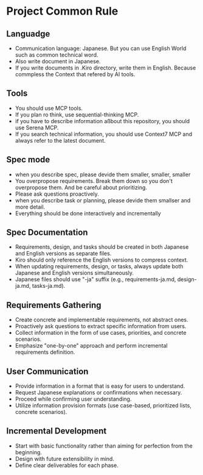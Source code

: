 <!------------------------------------------------------------------------------------
   Add Rules to this file or a short description and have Kiro refine them for you:   
-------------------------------------------------------------------------------------> 
# Project Common Rule
## Languadge
- Communication language: Japanese. But you can use English World such as common technical word.
- Also write document in Japanese.
- If you write documents in .Kiro directory, write them in English. Because commpless the Context that refered by AI tools.

## Tools
- You should use MCP tools.
- If you plan ro think, use sequential-thinking MCP.
- if you have to describe information aßbout this repository, you should use Serena MCP.
- If you search technical information, you should use Context7 MCP and always refer to the latest document.

## Spec mode
- when you describe spec, please devide them smaller, smaller, smaller
- You overpropose requirements. Break them down so you don't overpropose them. And be careful about prioritizing.
- Please ask questions proactively.
- when you describe task or planning, please devide them smallser and more detail.
- Everything should be done interactively and incrementally

## Spec Documentation
- Requirements, design, and tasks should be created in both Japanese and English versions as separate files.
- Kiro should only reference the English versions to compress context.
- When updating requirements, design, or tasks, always update both Japanese and English versions simultaneously.
- Japanese files should use "-ja" suffix (e.g., requirements-ja.md, design-ja.md, tasks-ja.md).

## Requirements Gathering
- Create concrete and implementable requirements, not abstract ones.
- Proactively ask questions to extract specific information from users.
- Collect information in the form of use cases, priorities, and concrete scenarios.
- Emphasize "one-by-one" approach and perform incremental requirements definition.

## User Communication
- Provide information in a format that is easy for users to understand.
- Request Japanese explanations or confirmations when necessary.
- Proceed while confirming user understanding.
- Utilize information provision formats (use case-based, prioritized lists, concrete scenarios).

## Incremental Development
- Start with basic functionality rather than aiming for perfection from the beginning.
- Design with future extensibility in mind.
- Define clear deliverables for each phase.